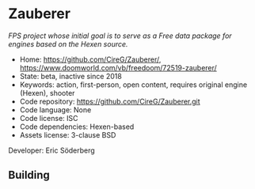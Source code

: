 # Zauberer

_FPS project whose initial goal is to serve as a Free data package for engines based on the Hexen source._

- Home: https://github.com/CireG/Zauberer/, https://www.doomworld.com/vb/freedoom/72519-zauberer/
- State: beta, inactive since 2018
- Keywords: action, first-person, open content, requires original engine (Hexen), shooter
- Code repository: https://github.com/CireG/Zauberer.git
- Code language: None
- Code license: ISC
- Code dependencies: Hexen-based
- Assets license: 3-clause BSD

 Developer: Eric Söderberg

## Building
